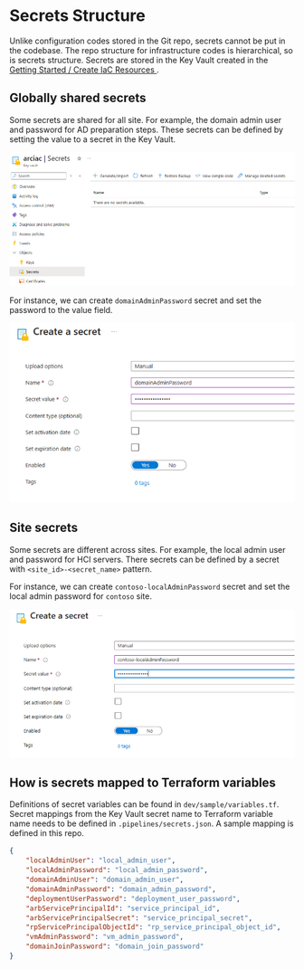 # Secrets Structure

Unlike configuration codes stored in the Git repo, secrets cannot be put in the codebase. The repo structure for infrastructure codes is hierarchical, so is secrets structure. Secrets are stored in the Key Vault created in the [Getting Started / Create IaC Resources ](./Create-IaC-Resources.md#create-an-azure-key-vault-to-store-secrets).

## Globally shared secrets

Some secrets are shared for all site. For example, the domain admin user and password for AD preparation steps. These secrets can be defined by setting the value to a secret in the Key Vault.

![createSecrets](./img/createSecrets.png)

For instance, we can create `domainAdminPassword` secret and set the password to the value field.

![domainAdminPassword](./img/createDomainAdminPassword.png)

## Site secrets

Some secrets are different across sites. For example, the local admin user and password for HCI servers. There secrets can be defined by a secret with `<site_id>-<secret_name>` pattern.

For instance, we can create `contoso-localAdminPassword` secret and set the local admin password for `contoso` site.

![localAdminPassword](./img/createLocalAdminPassword.png)

## How is secrets mapped to Terraform variables

Definitions of secret variables can be found in `dev/sample/variables.tf`. Secret mappings from the Key Vault secret name to Terraform variable name needs to be defined in `.pipelines/secrets.json`. A sample mapping is defined in this repo.
```json
{
    "localAdminUser": "local_admin_user",
    "localAdminPassword": "local_admin_password",
    "domainAdminUser": "domain_admin_user",
    "domainAdminPassword": "domain_admin_password",
    "deploymentUserPassword": "deployment_user_password",
    "arbServicePrincipalId": "service_principal_id",
    "arbServicePrincipalSecret": "service_principal_secret",
    "rpServicePrincipalObjectId": "rp_service_principal_object_id",
    "vmAdminPassword": "vm_admin_password",
    "domainJoinPassword": "domain_join_password"
}
```
